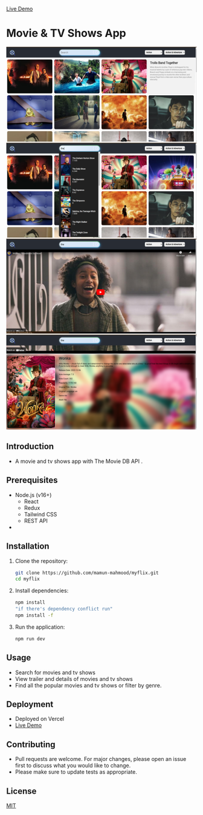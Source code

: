 [Live Demo](https://myflix-lake-six.vercel.app/)

# Movie & TV Shows App

![App Screen](./public/ss/1.png)
![App Screen](./public/ss/2.png)
![App Screen](./public/ss/3.png)
![App Screen](./public/ss/4.png)

## Introduction
 - A movie and tv shows app with The Movie DB API .

## Prerequisites
- Node.js (v16+)
  - React
  - Redux
  - Tailwind CSS
  - REST API
-

## Installation

1. Clone the repository:

   ```bash
   git clone https://github.com/mamun-mahmood/myflix.git
   cd myflix
   ```

2. Install dependencies:

   ```bash
   npm install
   "if there's dependency conflict run"
   npm install -f
   ```

3. Run the application:

   ```bash
   npm run dev
   ```

## Usage
- Search for movies and tv shows
- View trailer and details of movies and tv shows 
- Find all the popular movies and tv shows or filter by genre.


## Deployment

- Deployed on Vercel
- [Live Demo](https://myflix-lake-six.vercel.app/)

## Contributing

- Pull requests are welcome. For major changes, please open an issue first to discuss what you would like to change.
- Please make sure to update tests as appropriate.

## License

[MIT](https://choosealicense.com/licenses/mit/)
